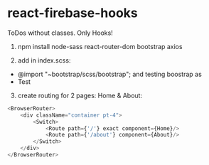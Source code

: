 # react-firebase-hooks
ToDos without classes. Only Hooks!

1. npm install node-sass react-router-dom bootstrap axios

2. add in index.scss:
* @import "~bootstrap/scss/bootstrap";
and testing boostrap as
* <div className="container">Test</div>

3. create routing for 2 pages: Home & About:
~~~javascript
<BrowserRouter>
	<div className="container pt-4">
		<Switch>
			<Route path={'/'} exact component={Home}/>
			<Route path={'/about'} component={About}/>
		</Switch>
	</div>
</BrowserRouter>
~~~
